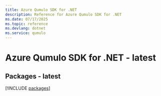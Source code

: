 ```yaml
---
title: Azure Qumulo SDK for .NET
description: Reference for Azure Qumulo SDK for .NET
ms.date: 07/17/2025
ms.topic: reference
ms.devlang: dotnet
ms.service: qumulo
---
```

# Azure Qumulo SDK for .NET - latest
## Packages - latest
[!INCLUDE [packages](qumulo-index.md)]